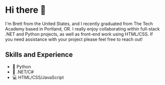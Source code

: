 # Hi there 👋
I'm Brett from the United States, and I recently graduated from The Tech Academy based in Portland, OR. I really enjoy collaborating within full-stack .NET and Python projects, as well as front-end work using HTML/CSS. If you need assistance with your project please feel free to reach out! 

## Skills and Experience
* 🐍 Python
* 🥅 .NET/C#
* 💻 HTML/CSS/JavaScript 
